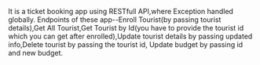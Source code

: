 It is a ticket booking app using RESTfull API,where Exception handled globally. Endpoints of these app--Enroll Tourist(by passing tourist details),Get All Tourist,Get Tourist by Id(you have to provide the tourist id which you can get after enrolled),Update tourist details by passing updated info,Delete tourist by passing the tourist id, Update budget by passing id and new budget.
